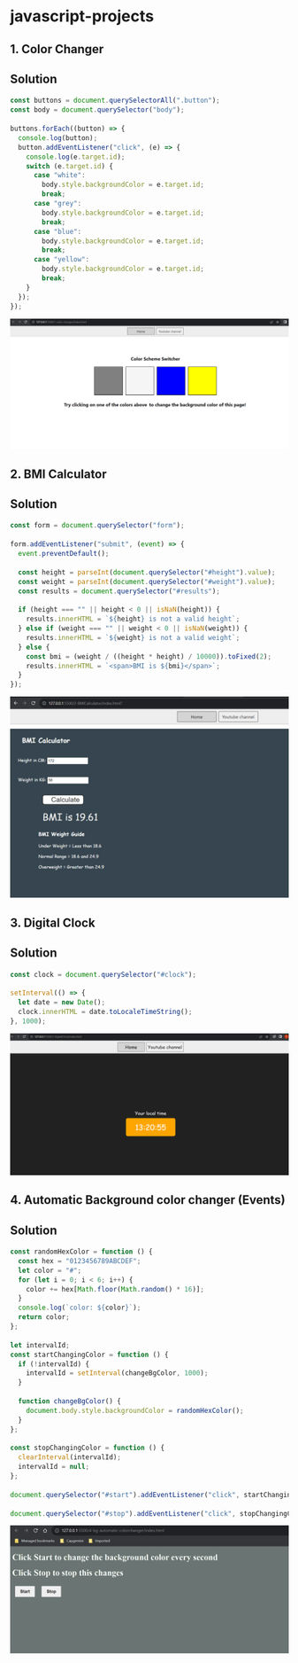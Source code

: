# javascript-projects

## 1. Color Changer

## Solution

```javascript
const buttons = document.querySelectorAll(".button");
const body = document.querySelector("body");

buttons.forEach((button) => {
  console.log(button);
  button.addEventListener("click", (e) => {
    console.log(e.target.id);
    switch (e.target.id) {
      case "white":
        body.style.backgroundColor = e.target.id;
        break;
      case "grey":
        body.style.backgroundColor = e.target.id;
        break;
      case "blue":
        body.style.backgroundColor = e.target.id;
        break;
      case "yellow":
        body.style.backgroundColor = e.target.id;
        break;
    }
  });
});
```

![Color Changer](./1-color-changer/colorChanger.png)

## 2. BMI Calculator

## Solution

```javascript
const form = document.querySelector("form");

form.addEventListener("submit", (event) => {
  event.preventDefault();

  const height = parseInt(document.querySelector("#height").value);
  const weight = parseInt(document.querySelector("#weight").value);
  const results = document.querySelector("#results");

  if (height === "" || height < 0 || isNaN(height)) {
    results.innerHTML = `${height} is not a valid height`;
  } else if (weight === "" || weight < 0 || isNaN(weight)) {
    results.innerHTML = `${weight} is not a valid weight`;
  } else {
    const bmi = (weight / ((height * height) / 10000)).toFixed(2);
    results.innerHTML = `<span>BMI is ${bmi}</span>`;
  }
});
```

![BMI calculator](./2-BMICalculator/bmiCalculator.png)

## 3. Digital Clock

## Solution

```javascript
const clock = document.querySelector("#clock");

setInterval(() => {
  let date = new Date();
  clock.innerHTML = date.toLocaleTimeString();
}, 1000);
```

![Digital Clock](./3-DigitalClock/DigitalClock.png)

## 4. Automatic Background color changer (Events)

## Solution

```javascript
const randomHexColor = function () {
  const hex = "0123456789ABCDEF";
  let color = "#";
  for (let i = 0; i < 6; i++) {
    color += hex[Math.floor(Math.random() * 16)];
  }
  console.log(`color: ${color}`);
  return color;
};

let intervalId;
const startChangingColor = function () {
  if (!intervalId) {
    intervalId = setInterval(changeBgColor, 1000);
  }

  function changeBgColor() {
    document.body.style.backgroundColor = randomHexColor();
  }
};

const stopChangingColor = function () {
  clearInterval(intervalId);
  intervalId = null;
};

document.querySelector("#start").addEventListener("click", startChangingColor);

document.querySelector("#stop").addEventListener("click", stopChangingColor);
```

![Automatic Background color changer](./4-bg-automatic-colorchanger/automatic-bgcolor-change.png)

